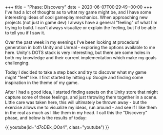 +++
title = "Phase: Discovery"
date = 2020-06-07T00:29:49+00:00
+++
I've had a lot of thoughts as to what my game might be, and I have some interesting ideas of cool gameplay mechanics. When approaching new projects (not just in game dev) I always have a general "feeling" of what I'm trying to build. I can't always visualize or explain the feeling, but I'd be able to tell you if I saw it.

Over the past week in my evenings I've been looking at procedural generation in both Unity and Unreal \- exploring the options available to me here. Unity's DOTS stack is very interesting, but there are some holes in both my knowledge and their current implementation which make my goals challenging.

Today I decided to take a step back and try to discover what my game might "feel" like. I first started by hitting up Google and finding some inspiration in the theme of my game.

After I had a good idea, I started finding assets on the Unity store that might capture some of these feelings, and just throwing them together in a scene. Little care was taken here, this will ultimately be thrown away \- but the exercise allows me to visualize my ideas, run around \- and see if I like them in the real as much as I like them in my head. I call this the "Discovery" phase, and below is the results of today:

{{ youtube(id="d7oDEk_QOs4", class="youtube") }}


